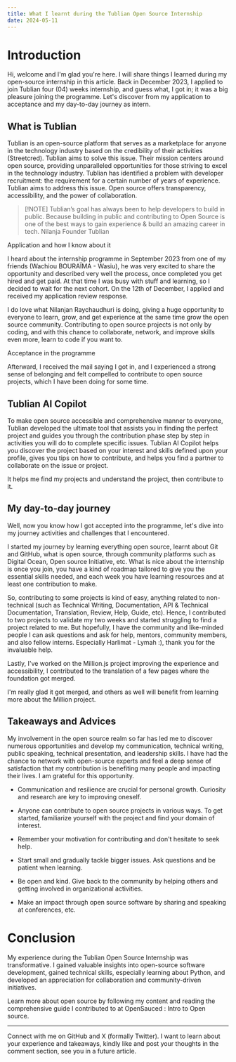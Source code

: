 ```yaml
---
title: What I learnt during the Tublian Open Source Internship
date: 2024-05-11
---
```


# Introduction

Hi, welcome and I'm glad you're here. I will share things I learned during my open-source internship in this article. Back in December 2023, I applied to join Tublian four (04) weeks internship, and guess what, I got in; it was a big pleasure joining the programme. Let's discover from my application to acceptance and my day-to-day journey as intern.

## What is Tublian

Tublian is an open-source platform that serves as a marketplace for anyone in the technology industry based on the credibility of their activities (Streetcred). Tublian aims to solve this issue. Their mission centers around open source, providing unparalleled opportunities for those striving to excel in the technology industry. Tublian has identified a problem with developer recruitment: the requirement for a certain number of years of experience. Tublian aims to address this issue. Open source offers transparency, accessibility, and the power of collaboration.

> [!NOTE] Tublian’s goal has always been to help developers to build in public. Because building in public and contributing to Open Source is one of the best ways to gain experience & build an amazing career in tech. Nilanja Founder Tublian

Application and how I know about it

I heard about the internship programme in September 2023 from one of my friends (Wachiou BOURAÏMA - Wasiu), he was very excited to share the opportunity and described very well the process, once completed you get hired and get paid. At that time I was busy with stuff and learning, so I decided to wait for the next cohort. On the 12th of December, I applied and received my application review response.

I do love what Nilanjan Raychaudhuri is doing, giving a huge opportunity to everyone to learn, grow, and get experience at the same time grow the open source community. Contributing to open source projects is not only by coding, and with this chance to collaborate, network, and improve skills even more, learn to code if you want to.

Acceptance in the programme

Afterward, I received the mail saying I got in, and I experienced a strong sense of belonging and felt compelled to contribute to open source projects, which I have been doing for some time.

## Tublian AI Copilot

To make open source accessible and comprehensive manner to everyone, Tublian developed the ultimate tool that assists you in finding the perfect project and guides you through the contribution phase step by step in activities you will do to complete specific issues. Tublian AI Copilot helps you discover the project based on your interest and skills defined upon your profile, gives you tips on how to contribute, and helps you find a partner to collaborate on the issue or project.

It helps me find my projects and understand the project, then contribute to it.

## My day-to-day journey

Well, now you know how I got accepted into the programme, let's dive into my journey activities and challenges that I encountered.

I started my journey by learning everything open source, learnt about Git and GitHub, what is open source, through community platforms such as Digital Ocean, Open source Initiative, etc. What is nice about the internship is once you join, you have a kind of roadmap tailored to give you the essential skills needed, and each week you have learning resources and at least one contribution to make.

So, contributing to some projects is kind of easy, anything related to non-technical (such as Technical Writing, Documentation, API & Technical Documentation, Translation, Review, Help, Guide, etc). Hence, I contributed to two projects to validate my two weeks and started struggling to find a project related to me. But hopefully, I have the community and like-minded people I can ask questions and ask for help, mentors, community members, and also fellow interns. Especially Harlimat - Lymah :), thank you for the invaluable help.

Lastly, I've worked on the Million.js project improving the experience and accessibility, I contributed to the translation of a few pages where the foundation got merged.

I'm really glad it got merged, and others as well will benefit from learning more about the Million project.

## Takeaways and Advices

My involvement in the open source realm so far has led me to discover numerous opportunities and develop my communication, technical writing, public speaking, technical presentation, and leadership skills. I have had the chance to network with open-source experts and feel a deep sense of satisfaction that my contribution is benefiting many people and impacting their lives. I am grateful for this opportunity.

- Communication and resilience are crucial for personal growth. Curiosity and research are key to improving oneself.

- Anyone can contribute to open source projects in various ways. To get started, familiarize yourself with the project and find your domain of interest.

- Remember your motivation for contributing and don't hesitate to seek help.

- Start small and gradually tackle bigger issues. Ask questions and be patient when learning.

- Be open and kind. Give back to the community by helping others and getting involved in organizational activities.

- Make an impact through open source software by sharing and speaking at conferences, etc.

# Conclusion

My experience during the Tublian Open Source Internship was transformative. I gained valuable insights into open-source software development, gained technical skills, especially learning about Python, and developed an appreciation for collaboration and community-driven initiatives.

Learn more about open source by following my content and reading the comprehensive guide I contributed to at OpenSauced : Intro to Open source.

---
Connect with me on GitHub and X (formally Twitter). I want to learn about your experience and takeaways, kindly like and post your thoughts in the comment section, see you in a future article.

